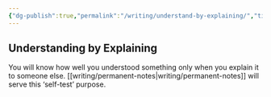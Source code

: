 ```yaml
---
{"dg-publish":true,"permalink":"/writing/understand-by-explaining/","title":"Understanding by Explaining","tags":["zettelkasten","learning"],"noteIcon":""}
---
```



## Understanding by Explaining

You will know how well you understood something only when you explain it to someone else. [[writing/permanent-notes\|writing/permanent-notes]] will serve this ‘self-test’ purpose.
